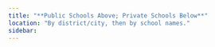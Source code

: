 ```yaml
---
title: "**Public Schools Above; Private Schools Below**"
location: "By district/city, then by school names."
sidebar:
---
```


